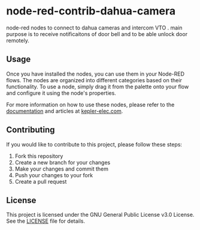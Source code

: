 # node-red-contrib-dahua-camera
 node-red nodes to connect to dahua cameras and intercom VTO . main purpose is to receive notificaitons of door bell and to be able unlock door remotely. 


## Usage

Once you have installed the nodes, you can use them in your Node-RED flows. The nodes are organized into different categories based on their functionality. To use a node, simply drag it from the palette onto your flow and configure it using the node's properties.

For more information on how to use these nodes, please refer to the [documentation](https://kepler-elec.com/) and articles at [kepler-elec.com](https://kepler-elec.com).


## Contributing

If you would like to contribute to this project, please follow these steps:

1. Fork this repository
2. Create a new branch for your changes
3. Make your changes and commit them
4. Push your changes to your fork
5. Create a pull request


## License

This project is licensed under the GNU General Public License v3.0 License. See the [LICENSE](LICENSE) file for details.
